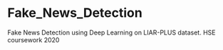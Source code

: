 # Fake_News_Detection
Fake News Detection using Deep Learning on LIAR-PLUS dataset. HSE coursework 2020
